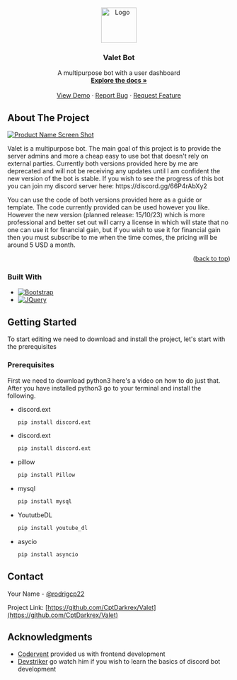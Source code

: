 <a name="readme-top"></a>



<!-- PROJECT LOGO -->
<br />
<div align="center">
  <a href="https://github.com/github_username/repo_name">
    <img src="images/logo.png" alt="Logo" width="80" height="80">
  </a>

<h3 align="center">Valet Bot</h3>

  <p align="center">
    A multipurpose bot with a user dashboard
    <br />
    <a href="#"><strong>Explore the docs »</strong></a>
    <br />
    <br />
    <a href="https://github.com/CptDarkrex/Valet/">View Demo</a>
    ·
    <a href="https://github.com/CptDarkrex/Valet/issues">Report Bug</a>
    ·
    <a href="https://github.com/CptDarkrex/Valet/issues">Request Feature</a>
  </p>
</div>

<!-- ABOUT THE PROJECT -->
## About The Project

[![Product Name Screen Shot][product-screenshot]](https://example.com)

<p>Valet is a multipurpose bot. The main goal of this project is to provide the server admins and more a cheap easy to use bot that doesn't rely on external parties. Currently both versions provided here by me are deprecated and will not be receiving any updates until I am confident the new version of the bot is stable. If you wish to see the progress of this bot you can join my discord server here:  https://discord.gg/66P4rAbXy2 </p>

<p>You can use the code of both versions provided here as a guide or template. The code currently provided can be used however you like. However the new version (planned release: 15/10/23) which is more professional and better set out will carry a license in which will state that no one can use it for financial gain, but if you wish to use it for financial gain then you must subscribe to me when the time comes, the pricing will be around 5 USD a month.</P>

<p align="right">(<a href="#readme-top">back to top</a>)</p> 



### Built With
* [![Bootstrap][Bootstrap.com]][Bootstrap-url]
* [![JQuery][JQuery.com]][JQuery-url]


<!-- GETTING STARTED -->
## Getting Started

To start editing we need to download and install the project, let's start with the prerequisites

### Prerequisites

First we need to download python3 here's a video on how to do just that.
After you have installed python3 go to your terminal and install the following.

* discord.ext
  ```sh
  pip install discord.ext
  ```

* discord.ext
  ```sh
  pip install discord.ext
  ```

* pillow
  ```sh
  pip install Pillow
  ```

* mysql
  ```sh
  pip install mysql
  ```

* YoututbeDL
  ```sh
  pip install youtube_dl
  ```

* asycio
  ```sh
  pip install asyncio
  ```


<!-- CONTACT -->
## Contact

Your Name - [@rodrigcp22](https://twitter.com/ColleenRhardt) 

Project Link: [https://github.com/CptDarkrex/Valet](https://github.com/CptDarkrex/Valet)


<!-- ACKNOWLEDGMENTS -->
## Acknowledgments

* [Codervent](http://codervent.com/) provided us with frontend development
* [Devstriker](https://www.youtube.com/c/DevStriker) go watch him if you wish to learn the basics of discord bot development



<!-- MARKDOWN LINKS & IMAGES -->
<!-- https://www.markdownguide.org/basic-syntax/#reference-style-links -->
[contributors-shield]: https://img.shields.io/github/contributors/github_username/repo_name.svg?style=for-the-badge
[contributors-url]: https://github.com/github_username/repo_name/graphs/contributors
[forks-shield]: https://img.shields.io/github/forks/github_username/repo_name.svg?style=for-the-badge
[forks-url]: https://github.com/github_username/repo_name/network/members
[stars-shield]: https://img.shields.io/github/stars/github_username/repo_name.svg?style=for-the-badge
[stars-url]: https://github.com/github_username/repo_name/stargazers
[issues-shield]: https://img.shields.io/github/issues/github_username/repo_name.svg?style=for-the-badge
[issues-url]: https://github.com/github_username/repo_name/issues
[license-shield]: https://img.shields.io/github/license/github_username/repo_name.svg?style=for-the-badge
[license-url]: https://github.com/github_username/repo_name/blob/master/LICENSE.txt
[linkedin-shield]: https://img.shields.io/badge/-LinkedIn-black.svg?style=for-the-badge&logo=linkedin&colorB=555
[linkedin-url]: https://linkedin.com/in/linkedin_username
[product-screenshot]: images/screenshot.png
[Next.js]: https://img.shields.io/badge/next.js-000000?style=for-the-badge&logo=nextdotjs&logoColor=white
[Next-url]: https://nextjs.org/
[React.js]: https://img.shields.io/badge/React-20232A?style=for-the-badge&logo=react&logoColor=61DAFB
[React-url]: https://reactjs.org/
[Vue.js]: https://img.shields.io/badge/Vue.js-35495E?style=for-the-badge&logo=vuedotjs&logoColor=4FC08D
[Vue-url]: https://vuejs.org/
[Angular.io]: https://img.shields.io/badge/Angular-DD0031?style=for-the-badge&logo=angular&logoColor=white
[Angular-url]: https://angular.io/
[Svelte.dev]: https://img.shields.io/badge/Svelte-4A4A55?style=for-the-badge&logo=svelte&logoColor=FF3E00
[Svelte-url]: https://svelte.dev/
[Flask.com]: https://flask.palletsprojects.com/en/2.2.x/_images/flask-logo.png
[Flask-url]: https://flask.palletsprojects.com/en/2.2.x/
[Bootstrap.com]: https://img.shields.io/badge/Bootstrap-563D7C?style=for-the-badge&logo=bootstrap&logoColor=white
[Bootstrap-url]: https://getbootstrap.com
[JQuery.com]: https://img.shields.io/badge/jQuery-0769AD?style=for-the-badge&logo=jquery&logoColor=white
[JQuery-url]: https://jquery.com 
